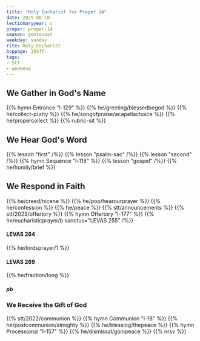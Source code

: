 ```yaml
---
title: "Holy Eucharist for Proper 14"
date: 2025-08-10
lectionaryyear: c
proper: proper-14
season: pentecost
weekday: sunday
rite: Holy Eucharist
bcppage: 355ff.
tags:
- StT
- weekend
---
```

## We Gather in God's Name
{{% hymn Entrance "l-129" %}}
{{% he/greeting/blessedbegod %}}
{{% he/collect-purity %}}
{{% he/songofpraise/acapellachoice %}}
{{% he/propercollect %}}
{{% rubric-sit %}}
## We Hear God's Word
{{% lesson "first" /%}}
{{% lesson "psalm-sac" /%}}
{{% lesson "second" /%}}
{{% hymn Sequence "l-118" %}}
{{% lesson "gospel" /%}}
{{% he/homily/brief %}}
## We Respond in Faith
{{% he/creed/nicene %}}
{{% he/pop/hearourprayer %}}
{{% he/confession %}}
{{% he/peace %}}
{{% stt/announcements %}}
{{% stt/2023/offertory %}}
{{% hymn Offertory "l-177" %}}
{{% he/eucharisticprayer/b sanctus="LEVAS 255" /%}}
#### LEVAS 264
{{% he/lordsprayer/1 %}}
#### LEVAS 269
{{% he/fraction/long %}}
##### pb
### We Receive the Gift of God
{{% stt/2022/communion %}}
{{% hymn Communion "l-18" %}}
{{% he/postcommunion/almighty %}}
{{% he/blessing/thepeace %}}
{{% hymn Processional "l-157" %}}
{{% he/dismissal/goinpeace %}}
{{% nrsv %}}

